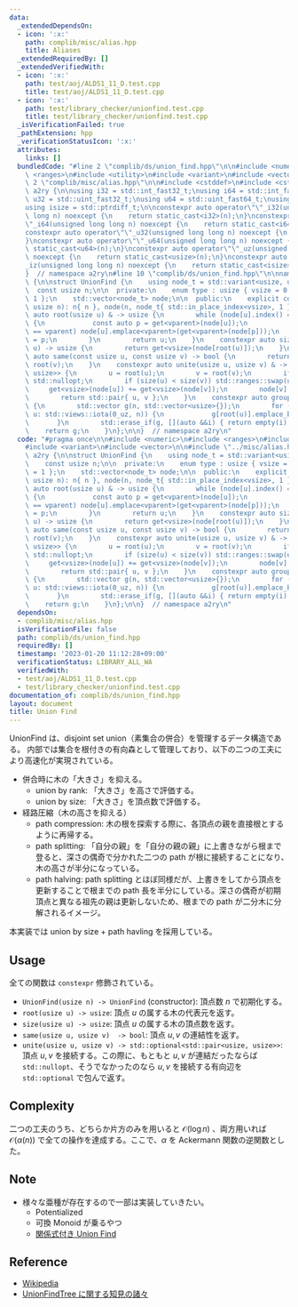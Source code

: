 ```yaml
---
data:
  _extendedDependsOn:
  - icon: ':x:'
    path: complib/misc/alias.hpp
    title: Aliases
  _extendedRequiredBy: []
  _extendedVerifiedWith:
  - icon: ':x:'
    path: test/aoj/ALDS1_11_D.test.cpp
    title: test/aoj/ALDS1_11_D.test.cpp
  - icon: ':x:'
    path: test/library_checker/unionfind.test.cpp
    title: test/library_checker/unionfind.test.cpp
  _isVerificationFailed: true
  _pathExtension: hpp
  _verificationStatusIcon: ':x:'
  attributes:
    links: []
  bundledCode: "#line 2 \"complib/ds/union_find.hpp\"\n\n#include <numeric>\n#include\
    \ <ranges>\n#include <utility>\n#include <variant>\n#include <vector>\n\n#line\
    \ 2 \"complib/misc/alias.hpp\"\n\n#include <cstddef>\n#include <cstdint>\n\nnamespace\
    \ a2ry {\n\nusing i32 = std::int_fast32_t;\nusing i64 = std::int_fast64_t;\nusing\
    \ u32 = std::uint_fast32_t;\nusing u64 = std::uint_fast64_t;\nusing usize = std::size_t;\n\
    using isize = std::ptrdiff_t;\n\nconstexpr auto operator\"\"_i32(unsigned long\
    \ long n) noexcept {\n    return static_cast<i32>(n);\n}\nconstexpr auto operator\"\
    \"_i64(unsigned long long n) noexcept {\n    return static_cast<i64>(n);\n}\n\
    constexpr auto operator\"\"_u32(unsigned long long n) noexcept {\n    return static_cast<u32>(n);\n\
    }\nconstexpr auto operator\"\"_u64(unsigned long long n) noexcept {\n    return\
    \ static_cast<u64>(n);\n}\nconstexpr auto operator\"\"_uz(unsigned long long n)\
    \ noexcept {\n    return static_cast<usize>(n);\n}\nconstexpr auto operator\"\"\
    _iz(unsigned long long n) noexcept {\n    return static_cast<isize>(n);\n}\n\n\
    }  // namespace a2ry\n#line 10 \"complib/ds/union_find.hpp\"\n\nnamespace a2ry\
    \ {\n\nstruct UnionFind {\n    using node_t = std::variant<usize, usize>;\n  \
    \  const usize n;\n\n  private:\n    enum type : usize { vsize = 0, vparent =\
    \ 1 };\n    std::vector<node_t> node;\n\n  public:\n    explicit constexpr UnionFind(const\
    \ usize n): n{ n }, node(n, node_t{ std::in_place_index<vsize>, 1 }) {}\n    constexpr\
    \ auto root(usize u) & -> usize {\n        while (node[u].index() == vparent)\
    \ {\n            const auto p = get<vparent>(node[u]);\n            if (node[p].index()\
    \ == vparent) node[u].emplace<vparent>(get<vparent>(node[p]));\n            u\
    \ = p;\n        }\n        return u;\n    }\n    constexpr auto size(const usize\
    \ u) -> usize {\n        return get<vsize>(node[root(u)]);\n    }\n    constexpr\
    \ auto same(const usize u, const usize v) -> bool {\n        return root(u) ==\
    \ root(v);\n    }\n    constexpr auto unite(usize u, usize v) & -> std::optional<std::pair<usize,\
    \ usize>> {\n        u = root(u);\n        v = root(v);\n        if (u == v) return\
    \ std::nullopt;\n        if (size(u) < size(v)) std::ranges::swap(u, v);\n   \
    \     get<vsize>(node[u]) += get<vsize>(node[v]);\n        node[v].emplace<vparent>(u);\n\
    \        return std::pair{ u, v };\n    }\n    constexpr auto group() -> std::vector<std::vector<usize>>\
    \ {\n        std::vector g(n, std::vector<usize>{});\n        for (const usize\
    \ u: std::views::iota(0_uz, n)) {\n            g[root(u)].emplace_back(u);\n \
    \       }\n        std::erase_if(g, [](auto &&i) { return empty(i); });\n    \
    \    return g;\n    }\n};\n\n}  // namespace a2ry\n"
  code: "#pragma once\n\n#include <numeric>\n#include <ranges>\n#include <utility>\n\
    #include <variant>\n#include <vector>\n\n#include \"../misc/alias.hpp\"\n\nnamespace\
    \ a2ry {\n\nstruct UnionFind {\n    using node_t = std::variant<usize, usize>;\n\
    \    const usize n;\n\n  private:\n    enum type : usize { vsize = 0, vparent\
    \ = 1 };\n    std::vector<node_t> node;\n\n  public:\n    explicit constexpr UnionFind(const\
    \ usize n): n{ n }, node(n, node_t{ std::in_place_index<vsize>, 1 }) {}\n    constexpr\
    \ auto root(usize u) & -> usize {\n        while (node[u].index() == vparent)\
    \ {\n            const auto p = get<vparent>(node[u]);\n            if (node[p].index()\
    \ == vparent) node[u].emplace<vparent>(get<vparent>(node[p]));\n            u\
    \ = p;\n        }\n        return u;\n    }\n    constexpr auto size(const usize\
    \ u) -> usize {\n        return get<vsize>(node[root(u)]);\n    }\n    constexpr\
    \ auto same(const usize u, const usize v) -> bool {\n        return root(u) ==\
    \ root(v);\n    }\n    constexpr auto unite(usize u, usize v) & -> std::optional<std::pair<usize,\
    \ usize>> {\n        u = root(u);\n        v = root(v);\n        if (u == v) return\
    \ std::nullopt;\n        if (size(u) < size(v)) std::ranges::swap(u, v);\n   \
    \     get<vsize>(node[u]) += get<vsize>(node[v]);\n        node[v].emplace<vparent>(u);\n\
    \        return std::pair{ u, v };\n    }\n    constexpr auto group() -> std::vector<std::vector<usize>>\
    \ {\n        std::vector g(n, std::vector<usize>{});\n        for (const usize\
    \ u: std::views::iota(0_uz, n)) {\n            g[root(u)].emplace_back(u);\n \
    \       }\n        std::erase_if(g, [](auto &&i) { return empty(i); });\n    \
    \    return g;\n    }\n};\n\n}  // namespace a2ry\n"
  dependsOn:
  - complib/misc/alias.hpp
  isVerificationFile: false
  path: complib/ds/union_find.hpp
  requiredBy: []
  timestamp: '2023-01-20 11:12:28+09:00'
  verificationStatus: LIBRARY_ALL_WA
  verifiedWith:
  - test/aoj/ALDS1_11_D.test.cpp
  - test/library_checker/unionfind.test.cpp
documentation_of: complib/ds/union_find.hpp
layout: document
title: Union Find
---
```


UnionFind は、disjoint set union（素集合の併合）を管理するデータ構造である。
内部では集合を根付きの有向森として管理しており、以下の二つの工夫により高速化が実現されている。

- 併合時に木の「大きさ」を抑える。
  - union by rank: 「大きさ」を高さで評価する。
  - union by size: 「大きさ」を頂点数で評価する。
- 経路圧縮（木の高さを抑える）
  - path compression: 木の根を探索する際に、各頂点の親を直接根とするように再帰する。
  - path splitting: 「自分の親」を「自分の親の親」に上書きながら根まで登ると、深さの偶奇で分かれた二つの path が根に接続することになり、木の高さが半分になっている。
  - path halving: path splitting とほぼ同様だが、上書きをしてから頂点を更新することで根までの path 長を半分にしている。深さの偶奇が初期頂点と異なる祖先の親は更新しないため、根までの path が二分木に分解されるイメージ。

本実装では union by size + path havling を採用している。

## Usage
全ての関数は `constexpr` 修飾されている。
- `UnionFind(usize n) -> UnionFind` (constructor): 頂点数 $n$ で初期化する。
- `root(usize u) -> usize`: 頂点 $u$ の属する木の代表元を返す。
- `size(usize u) -> usize`: 頂点 $u$ の属する木の頂点数を返す。
- `same(usize u, usize v)  -> bool`: 頂点 $u, v$ の連結性を返す。
- `unite(usize u, usize v) -> std::optional<std::pair<usize, usize>>`: 頂点 $u, v$ を接続する。この際に、もともと $u, v$ が連結だったならば `std::nullopt`、そうでなかったのなら $u, v$ を接続する有向辺を `std::optional` で包んで返す。

## Complexity
二つの工夫のうち、どちらか片方のみを用いると $\mathcal{O}(\log n)$ 、両方用いれば $\mathcal{O}(\alpha (n))$ で全ての操作を達成する。ここで、$\alpha$ を Ackermann 関数の逆関数とした。

## Note
- 様々な亜種が存在するので一部は実装していきたい。
  - Potentialized
  - 可換 Monoid が乗るやつ
  - [関係式付き Union Find](https://qiita.com/Kiri8128/items/ae19133ee6921cb18dec)

## Reference
- [Wikipedia](https://en.wikipedia.org/wiki/Disjoint-set_data_structure)
- [UnionFindTree に関する知見の諸々](https://noshi91.hatenablog.com/entry/2018/05/30/191943)
